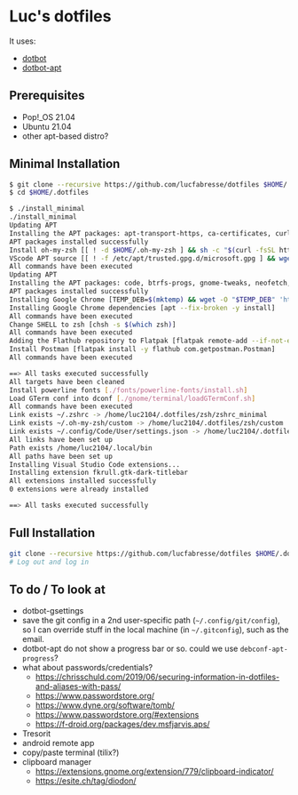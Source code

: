 # Luc's dotfiles

It uses:
- [dotbot](https://github.com/anishathalye/dotbot)
- [dotbot-apt](https://github.com/bryant1410/dotbot-apt)

## Prerequisites

- Pop!_OS 21.04
- Ubuntu 21.04
- other apt-based distro?

## Minimal Installation

```bash
$ git clone --recursive https://github.com/lucfabresse/dotfiles $HOME/.dotfiles
$ cd $HOME/.dotfiles

$ ./install_minimal
./install_minimal
Updating APT
Installing the APT packages: apt-transport-https, ca-certificates, curl, gnupg-agent
APT packages installed successfully
Install oh-my-zsh [[ ! -d $HOME/.oh-my-zsh ] && sh -c "$(curl -fsSL https://raw.githubusercontent.com/robbyrussell/oh-my-zsh/master/tools/install.sh) --unattended" || :]
VScode APT source [[ ! -f /etc/apt/trusted.gpg.d/microsoft.gpg ] && wget -qO- https://packages.microsoft.com/keys/microsoft.asc | gpg --dearmor > /tmp/microsoft.gpg && install -o root -g root -m 644 /tmp/microsoft.gpg /etc/apt/trusted.gpg.d/ && echo "deb [arch=amd64,arm64,armhf signed-by=/etc/apt/trusted.gpg.d/microsoft.gpg] https://packages.microsoft.com/repos/code stable main" > /etc/apt/sources.list.d/vscode.list || :]
All commands have been executed
Updating APT
Installing the APT packages: code, btrfs-progs, gnome-tweaks, neofetch, zsh, bridge-utils, build-essential, cmake, llvm, clang, gdb, gdbserver, lldb, cpu-checker, default-jdk, diffutils, e2fsprogs, findutils, firefox, flatpak, fonts-firacode, git, gparted, grep, gwenview, gzip, htop, aspell-en, hunspell-en-us, hyphen-en-us, jq, libffi-dev, libgl1-mesa-glx:i386, libreadline-dev, libssl-dev, libxml2-dev, libreoffice, mythes-en-us, mlocate, mosh, ncurses-base, ncurses-bin, python-is-python3, python3-gpg, python3-pip, python3-venv, rclone, shellcheck, tmux, tree, vim, wireshark-qt, xclip, xz-utils
APT packages installed successfully
Installing Google Chrome [TEMP_DEB=$(mktemp) && wget -O "$TEMP_DEB" 'https://dl.google.com/linux/direct/google-chrome-stable_current_amd64.deb' && dpkg --skip-same-version -i "$TEMP_DEB" && rm -f "$TEMP_DEB"]
Installing Google Chrome dependencies [apt --fix-broken -y install]
All commands have been executed
Change SHELL to zsh [chsh -s $(which zsh)]
All commands have been executed
Adding the Flathub repository to Flatpak [flatpak remote-add --if-not-exists flathub https://flathub.org/repo/flathub.flatpakrepo]
Install Postman [flatpak install -y flathub com.getpostman.Postman]
All commands have been executed

==> All tasks executed successfully
All targets have been cleaned
Install powerline fonts [./fonts/powerline-fonts/install.sh]
Load GTerm conf into dconf [./gnome/terminal/loadGTermConf.sh]
All commands have been executed
Link exists ~/.zshrc -> /home/luc2104/.dotfiles/zsh/zshrc_minimal
Link exists ~/.oh-my-zsh/custom -> /home/luc2104/.dotfiles/zsh/custom
Link exists ~/.config/Code/User/settings.json -> /home/luc2104/.dotfiles/vscode/settings_minimal.json
All links have been set up
Path exists /home/luc2104/.local/bin
All paths have been set up
Installing Visual Studio Code extensions...
Installing extension fkrull.gtk-dark-titlebar
All extensions installed successfully
0 extensions were already installed

==> All tasks executed successfully
```

## Full Installation

```bash
git clone --recursive https://github.com/lucfabresse/dotfiles $HOME/.dotfiles && $HOME/.dotfiles && ./install_full
# Log out and log in
```

## To do / To look at

- dotbot-gsettings
- save the git config in a 2nd user-specific path (`~/.config/git/config`), so I can override stuff in the local machine (in `~/.gitconfig`), such as the email.
- dotbot-apt do not show a progress bar or so. could we use `debconf-apt-progress`?
- what about passwords/credentials?
  - https://chrisschuld.com/2019/06/securing-information-in-dotfiles-and-aliases-with-pass/
  - https://www.passwordstore.org/
  - https://www.dyne.org/software/tomb/
  - https://www.passwordstore.org/#extensions
  - https://f-droid.org/packages/dev.msfjarvis.aps/
- Tresorit
- android remote app
- copy/paste terminal (tilix?)
- clipboard manager
  - https://extensions.gnome.org/extension/779/clipboard-indicator/
  - https://esite.ch/tag/diodon/
